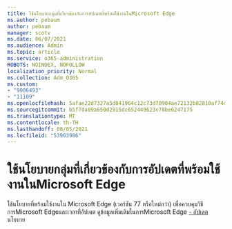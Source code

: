 ```yaml
---
title: ใช้นโยบายกลุ่มที่เกี่ยวข้องกับการอัปเดตที่พร้อมใช้งานในMicrosoft Edge
ms.author: pebaum
author: pebaum
manager: scotv
ms.date: 06/07/2021
ms.audience: Admin
ms.topic: article
ms.service: o365-administration
ROBOTS: NOINDEX, NOFOLLOW
localization_priority: Normal
ms.collection: Adm_O365
ms.custom:
- "9006493"
- "11109"
ms.openlocfilehash: 5afae22d7327a5d841964c12c73d70904ae72132b82810af74d32fc15ef30d6f
ms.sourcegitcommit: b5f7da89a650d2915dc652449623c78be6247175
ms.translationtype: MT
ms.contentlocale: th-TH
ms.lasthandoff: 08/05/2021
ms.locfileid: "53963986"
---
```

# <a name="use-update-related-group-policies-available-in-microsoft-edge"></a>ใช้นโยบายกลุ่มที่เกี่ยวข้องกับการอัปเดตที่พร้อมใช้งานในMicrosoft Edge

ใช้นโยบายที่พร้อมใช้งานใน Microsoft Edge (เวอร์ชัน 77 หรือใหม่กว่า) เพื่อควบคุมวิธีการMicrosoft Edgeและเวลาที่อัปเดต ดูข้อมูลเพิ่มเติมในการMicrosoft Edge [- อัปเดต](/DeployEdge/microsoft-edge-update-policies#available-policies)นโยบาย